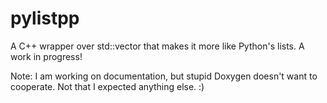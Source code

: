 pylistpp
========

A C++ wrapper over std::vector that makes it more like Python's lists. A work in progress!

Note: I am working on documentation, but stupid Doxygen doesn't want to cooperate.
Not that I expected anything else. :)